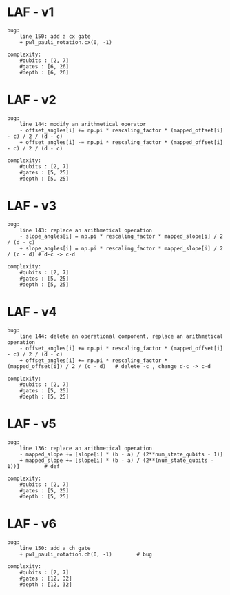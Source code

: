 # LAF - v1
    bug:
        line 150: add a cx gate 
        + pwl_pauli_rotation.cx(0, -1) 

    complexity:
        #qubits : [2, 7]
        #gates : [6, 26]
        #depth : [6, 26]

# LAF - v2
    bug:
        line 144: modify an arithmetical operator
        - offset_angles[i] += np.pi * rescaling_factor * (mapped_offset[i] - c) / 2 / (d - c)
        + offset_angles[i] -= np.pi * rescaling_factor * (mapped_offset[i] - c) / 2 / (d - c)
  
    complexity:
        #qubits : [2, 7]
        #gates : [5, 25]
        #depth : [5, 25]


# LAF - v3
    bug:
        line 143: replace an arithmetical operation
        - slope_angles[i] = np.pi * rescaling_factor * mapped_slope[i] / 2 / (d - c)
        + slope_angles[i] = np.pi * rescaling_factor * mapped_slope[i] / 2 / (c - d) # d-c -> c-d
    
    complexity:
        #qubits : [2, 7]
        #gates : [5, 25]
        #depth : [5, 25]

# LAF - v4
    bug:
        line 144: delete an operational component, replace an arithmetical operation
        - offset_angles[i] += np.pi * rescaling_factor * (mapped_offset[i] - c) / 2 / (d - c)
        + offset_angles[i] += np.pi * rescaling_factor * (mapped_offset[i]) / 2 / (c - d)   # delete -c , change d-c -> c-d

    complexity:
        #qubits : [2, 7]
        #gates : [5, 25]
        #depth : [5, 25]

# LAF - v5
    bug:
        line 136: replace an arithmetical operation
        - mapped_slope += [slope[i] * (b - a) / (2**num_state_qubits - 1)]
        + mapped_slope += [slope[i] * (b - a) / (2**(num_state_qubits - 1))]        # def 

    complexity:
        #qubits : [2, 7]
        #gates : [5, 25]
        #depth : [5, 25]

# LAF - v6
    bug:
        line 150: add a ch gate
        + pwl_pauli_rotation.ch(0, -1)        # bug

    complexity:
        #qubits : [2, 7]
        #gates : [12, 32]
        #depth : [12, 32]